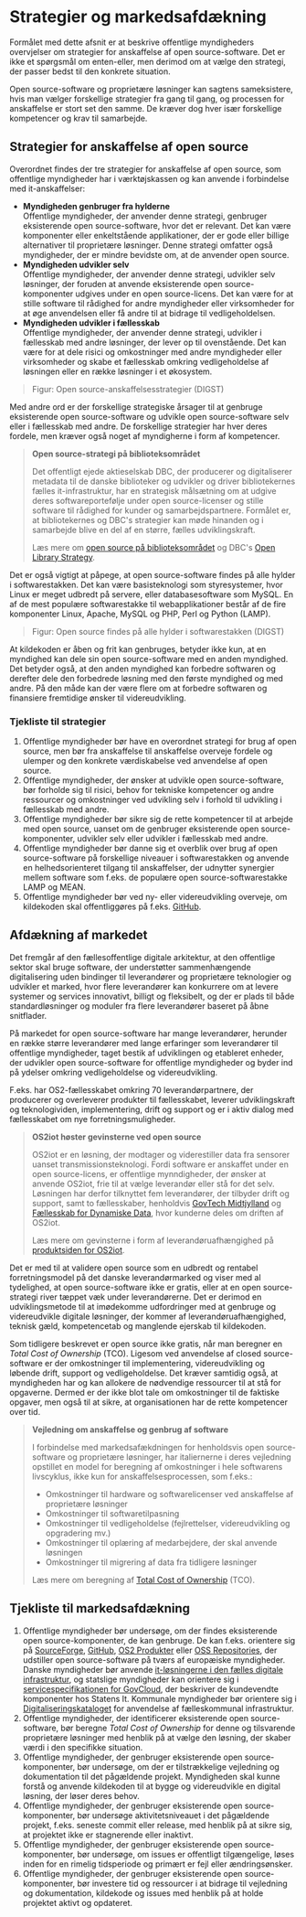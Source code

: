 # Strategier og markedsafdækning

Formålet med dette afsnit er at beskrive offentlige myndigheders overvjelser om strategier for anskaffelse af open source-software. Det er ikke et spørgsmål om enten-eller, men derimod om at vælge den strategi, der passer bedst til den konkrete situation.

Open source-software og proprietære løsninger kan sagtens sameksistere, hvis man vælger forskellige strategier fra gang til gang, og processen for anskaffelse er stort set den samme. De kræver dog hver især forskellige kompetencer og krav til samarbejde.

## Strategier for anskaffelse af open source

Overordnet findes der tre strategier for anskaffelse af open source, som offentlige myndigheder har i værktøjskassen og kan anvende i forbindelse med it-anskaffelser:

  * **Myndigheden genbruger fra hylderne**<br>
    Offentlige myndigheder, der anvender denne strategi, genbruger eksisterende open source-software, hvor det er relevant. Det kan være komponenter eller enkeltstående applikationer, der er gode eller billige alternativer til proprietære løsninger. Denne strategi omfatter også myndigheder, der er mindre bevidste om, at de anvender open source.
  * **Myndigheden udvikler selv**<br>
    Offentlige myndigheder, der anvender denne strategi, udvikler selv løsninger, der foruden at anvende eksisterende open source-komponenter udgives under en open source-licens. Det kan være for at stille software til rådighed for andre myndigheder eller virksomheder for at øge anvendelsen eller få andre til at bidrage til vedligeholdelsen.
  * **Myndigheden udvikler i fællesskab**<br>
    Offentlige myndigheder, der anvender denne strategi, udvikler i fællesskab med andre løsninger, der lever op til ovenstående. Det kan være for at dele risici og omkostninger med andre myndigheder eller virksomheder og skabe et fællesskab omkring vedligeholdelse af løsningen eller en række løsninger i et økosystem.

> Figur: Open source-anskaffelsesstrategier (DIGST)

Med andre ord er der forskellige strategiske årsager til at genbruge eksisterende open source-software og udvikle open source-software selv eller i fællesskab med andre. De forskellige strategier har hver deres fordele, men kræver også noget af myndigherne i form af kompetencer.

> **Open source-strategi på biblioteksområdet**
> 
> Det offentligt ejede aktieselskab DBC, der producerer og digitaliserer metadata til de danske biblioteker og udvikler og driver bibliotekernes fælles it-infrastruktur, har en strategisk målsætning om at udgive deres softwareportefølje under open source-licenser og stille software til rådighed for kunder og samarbejdspartnere. Formålet er, at bibliotekernes og DBC's strategier kan møde hinanden og i samarbejde blive en del af en større, fælles udviklingskraft.
> 
> Læs mere om [open source på biblioteksområdet](https://www.dbc.dk/videndeling/hvad-er-open-source) og DBC's [Open Library Strategy](https://www.dbc.dk/om-dbc/udvikling/open-library-strategy).

Det er også vigtigt at påpege, at open source-software findes på alle hylder i softwarestakken. Det kan være basisteknologi som styresystemer, hvor Linux er meget udbredt på servere, eller databasesoftware som MySQL. En af de mest populære softwarestakke til webapplikationer består af de fire komponenter Linux, Apache, MySQL og PHP, Perl og Python (LAMP).

> Figur: Open source findes på alle hylder i softwarestakken (DIGST)

At kildekoden er åben og frit kan genbruges, betyder ikke kun, at en myndighed kan dele sin open source-software med en anden myndighed. Det betyder også, at den anden myndighed kan forbedre softwaren og derefter dele den forbedrede løsning med den første myndighed og med andre. På den måde kan der være flere om at forbedre softwaren og finansiere fremtidige ønsker til videreudvikling.

### Tjekliste til strategier

1. Offentlige myndigheder bør have en overordnet strategi for brug af open source, men bør fra anskaffelse til anskaffelse overveje fordele og ulemper og den konkrete værdiskabelse ved anvendelse af open source.
2. Offentlige myndigheder, der ønsker at udvikle open source-software, bør forholde sig til risici, behov for tekniske kompetencer og andre ressourcer og omkostninger ved udvikling selv i forhold til udvikling i fællesskab med andre.
3. Offentlige myndigheder bør sikre sig de rette kompetencer til at arbejde med open source, uanset om de genbruger eksisterende open source-komponenter, udvikler selv eller udvikler i fællesskab med andre.
4. Offentlige myndigheder bør danne sig et overblik over brug af open source-software på forskellige niveauer i softwarestakken og anvende en helhedsorienteret tilgang til anskaffelser, der udnytter synergier mellem software som f.eks. de populære open source-softwarestakke LAMP og MEAN.
5. Offentlige myndigheder bør ved ny- eller videreudvikling overveje, om kildekoden skal offentliggøres på f.eks. [GitHub](https://github.com/).

## Afdækning af markedet

Det fremgår af den fællesoffentlige digitale arkitektur, at den offentlige sektor skal bruge software, der understøtter sammenhængende digitalisering uden bindinger til leverandører og proprietære teknologier og udvikler et marked, hvor flere leverandører kan konkurrere om at levere systemer og services innovativt, billigt og fleksibelt, og der er plads til både standardløsninger og moduler fra flere leverandører baseret på åbne snitflader.

På markedet for open source-software har mange leverandører, herunder en række større leverandører med lange erfaringer som leverandører til offentlige myndigheder, taget bestik af udviklingen og etableret enheder, der udvikler open source-software for offentlige myndigheder og byder ind på ydelser omkring vedligeholdelse og videreudvikling.

F.eks. har OS2-fællesskabet omkring 70 leverandørpartnere, der producerer og overleverer produkter til fællesskabet, leverer udviklingskraft og teknologividen, implementering, drift og support og er i aktiv dialog med fællesskabet om nye forretningsmuligheder.

> **OS2iot høster gevinsterne ved open source**
> 
> OS2iot er en løsning, der modtager og viderestiller data fra sensorer uanset transmissionsteknologi. Fordi software er anskaffet under en open source-licens, er offentlige mynndigheder, der ønsker at anvende OS2iot, frie til at vælge leverandør eller stå for det selv. Løsningen har derfor tilknyttet fem leverandører, der tilbyder drift og support, samt to fællesskaber, henholdvis [GovTech Midtjylland](https://govtechmidtjylland.dk/) og [Fællesskab for Dynamiske Data](https://www.gate21.dk/faelleskab-for-dynamiske-data/), hvor kunderne deles om driften af OS2iot.
> 
> Læs mere om gevinsterne i form af leverandøruafhængighed på [produktsiden for OS2iot](https://os2.eu/produkt/os2iot).

Det er med til at validere open source som en udbredt og rentabel forretningsmodel på det danske leverandørmarked og viser med al tydelighed, at open source-software ikke er gratis, eller at en open source-strategi river tæppet væk under leverandørerne. Det er derimod en udviklingsmetode til at imødekomme udfordringer med at genbruge og videreudvikle digitale løsninger, der kommer af leverandøruafhængighed, teknisk gæld, kompetencetab og manglende ejerskab til kildekoden.

Som tidligere beskrevet er open source ikke gratis, når man beregner en *Total Cost of Ownership* (TCO). Ligesom ved anvendelse af closed source-software er der omkostninger til implementering, videreudvikling og løbende drift, support og vedligeholdelse. Det kræver samtidig også, at myndigheden har og kan allokere de nødvendige ressourcer til at stå for opgaverne. Dermed er der ikke blot tale om omkostninger til de faktiske opgaver, men også til at sikre, at organisationen har de rette kompetencer over tid.

> **Vejledning om anskaffelse og genbrug af software**
> 
> I forbindelse med markedsafækdningen for henholdsvis open source-software og proprietære løsninger, har italiernerne i deres vejledning opstillet en model for beregning af omkostninger i hele softwarens livscyklus, ikke kun for anskaffelsesprocessen, som f.eks.:
> 
>  * Omkostninger til hardware og softwarelicenser ved anskaffelse af proprietære løsninger
>  * Omkostninger til softwaretilpasning
>  * Omkostninger til vedligeholdelse (fejlrettelser, videreudvikling og opgradering mv.)
>  * Omkostninger til oplæring af medarbejdere, der skal anvende løsningen
>  * Omkostninger til migrering af data fra tidligere løsninger
>  
> Læs mere om beregning af [Total Cost of Ownership](https://docs.italia.it/italia/developers-italia/gl-acquisition-and-reuse-software-for-pa-docs/en/stabile/software-acquisition/total-cost-of-ownership.html) (TCO).

## Tjekliste til markedsafdækning

1. Offentlige myndigheder bør undersøge, om der findes eksisterende open source-komponenter, de kan genbruge. De kan f.eks. orientere sig på [SourceForge](https://sourceforge.net/), [GitHub](https://github.com/), [OS2 Produkter](https://os2.eu/produkter) eller [OSS Repositories](https://joinup.ec.europa.eu/collection/open-source-observatory-osor/oss-repositories), der udstiller open source-software på tværs af europæiske myndigheder. Danske myndigheder bør anvende [it-løsningerne i den fælles digitale infrastruktur](https://digst.dk/it-loesninger/), og statslige myndigheder kan orientere sig i [servicespecifikationen for GovCloud](https://govcloud.dk/media/11706/servicespecifikation-govclouddk.pdf), der beskriver de kundevendte komponenter hos Statens It. Kommunale myndigheder bør orientere sig i [Digitaliseringskataloget](https://digitaliseringskataloget.dk/) for anvendelse af fælleskommunal infrastruktur.
2. Offentlige myndigheder, der identificerer eksisterende open source-software, bør beregne *Total Cost of Ownership* for denne og tilsvarende proprietære løsninger med henblik på at vælge den løsning, der skaber værdi i den specifikke situation.
3. Offentlige myndigheder, der genbruger eksisterende open source-komponenter, bør undersøge, om der er tilstrækkelige vejledning og dokumentation til det pågældende projekt. Myndigheden skal kunne forstå og anvende kildekoden til at bygge og videreudvikle en digital løsning, der løser deres behov.
4. Offentlige myndigheder, der genbruger eksisterende open source-komponenter, bør undersøge aktivitetsniveauet i det pågældende projekt, f.eks. seneste commit eller release, med henblik på at sikre sig, at projektet ikke er stagnerende eller inaktivt.
5. Offentlige myndigheder, der genbruger eksisterende open source-komponenter, bør undersøge, om issues er offentligt tilgængelige, løses inden for en rimelig tidsperiode og primært er fejl eller ændringsønsker.
6. Offentlige myndigheder, der genbruger eksisterende open source-komponenter, bør investere tid og ressourcer i at bidrage til vejledning og dokumentation, kildekode og issues med henblik på at holde projektet aktivt og opdateret.
